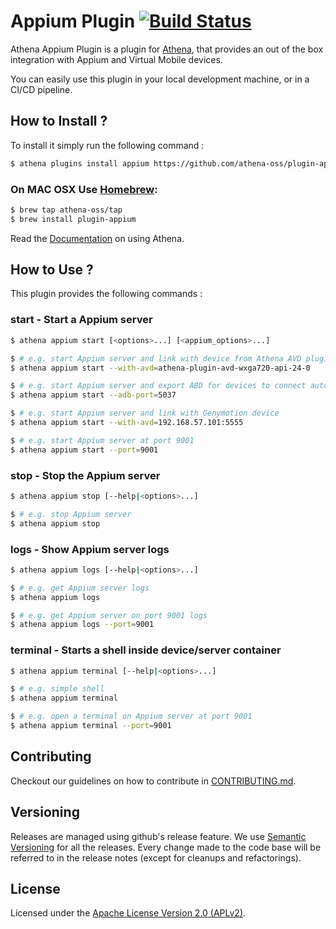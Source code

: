 # Appium Plugin [![Build Status](https://travis-ci.org/athena-oss/plugin-appium.svg?branch=master)](https://travis-ci.org/athena-oss/plugin-appium)

Athena Appium Plugin is a plugin for [Athena](https://github.com/athena-oss/athena), that provides an out of the box integration with Appium and Virtual Mobile devices.

You can easily use this plugin in your local development machine, or in a CI/CD pipeline.

## How to Install ?

To install it simply run the following command :

```bash
$ athena plugins install appium https://github.com/athena-oss/plugin-appium.git
```

### On MAC OSX Use [Homebrew](http://brew.sh/):

```bash
$ brew tap athena-oss/tap
$ brew install plugin-appium
```

Read the [Documentation](http://athena-oss.github.io/plugin-appium) on using Athena.

## How to Use ?

This plugin provides the following commands :

### start - Start a Appium server

```bash
$ athena appium start [<options>...] [<appium_options>...]

$ # e.g. start Appium server and link with device from Athena AVD plugin
$ athena appium start --with-avd=athena-plugin-avd-wxga720-api-24-0

$ # e.g. start Appium server and export ABD for devices to connect automatically
$ athena appium start --adb-port=5037

$ # e.g. start Appium server and link with Genymotion device
$ athena appium start --with-avd=192.168.57.101:5555

$ # e.g. start Appium server at port 9001
$ athena appium start --port=9001
```

### stop - Stop the Appium server

```bash
$ athena appium stop [--help|<options>...]

$ # e.g. stop Appium server
$ athena appium stop
```

### logs - Show Appium server logs

```bash
$ athena appium logs [--help|<options>...]

$ # e.g. get Appium server logs
$ athena appium logs

$ # e.g. get Appium server on port 9001 logs
$ athena appium logs --port=9001
```

### terminal - Starts a shell inside device/server container

```bash
$ athena appium terminal [--help|<options>...]

$ # e.g. simple shell
$ athena appium terminal

$ # e.g. open a terminal on Appium server at port 9001
$ athena appium terminal --port=9001
```

## Contributing

Checkout our guidelines on how to contribute in [CONTRIBUTING.md](CONTRIBUTING.md).

## Versioning

Releases are managed using github's release feature. We use [Semantic Versioning](http://semver.org) for all
the releases. Every change made to the code base will be referred to in the release notes (except for
cleanups and refactorings).

## License

Licensed under the [Apache License Version 2.0 (APLv2)](LICENSE).
